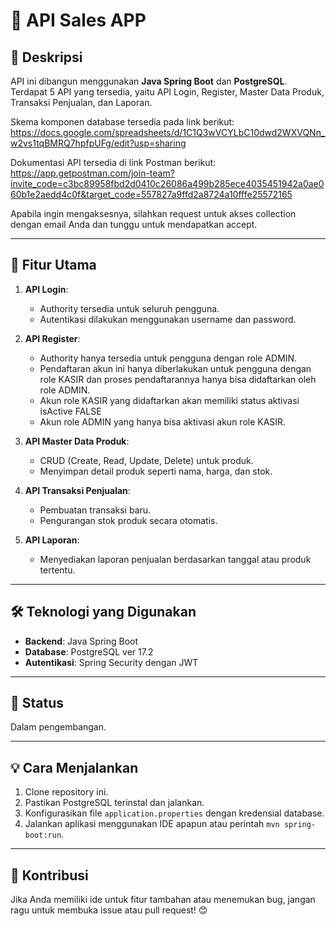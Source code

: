 # 🛒 API Sales APP

## 📝 Deskripsi  
API ini dibangun menggunakan **Java Spring Boot** dan **PostgreSQL**.
Terdapat 5 API yang tersedia, yaitu API Login, Register, Master Data Produk, Transaksi Penjualan, dan Laporan.

Skema komponen database tersedia pada link berikut: https://docs.google.com/spreadsheets/d/1C1Q3wVCYLbC10dwd2WXVQNn_w2vs1tqBMRQ7hpfpUFg/edit?usp=sharing

Dokumentasi API tersedia di link Postman berikut: https://app.getpostman.com/join-team?invite_code=c3bc89958fbd2d0410c26086a499b285ece4035451942a0ae060b1e2aedd4c0f&target_code=557827a9ffd2a8724a10fffe25572165

Apabila ingin mengaksesnya, silahkan request untuk akses collection dengan email Anda dan tunggu untuk mendapatkan accept.

---

## 📌 Fitur Utama  
1. **API Login**:  
   - Authority tersedia untuk seluruh pengguna.
   - Autentikasi dilakukan menggunakan username dan password.

2. **API Register**:  
   - Authority hanya tersedia untuk pengguna dengan role ADMIN.
   - Pendaftaran akun ini hanya diberlakukan untuk pengguna dengan role KASIR dan proses pendaftarannya hanya bisa didaftarkan oleh role ADMIN.
   - Akun role KASIR yang didaftarkan akan memiliki status aktivasi isActive FALSE
   - Akun role ADMIN yang hanya bisa aktivasi akun role KASIR.

3. **API Master Data Produk**:  
   - CRUD (Create, Read, Update, Delete) untuk produk.  
   - Menyimpan detail produk seperti nama, harga, dan stok.  

4. **API Transaksi Penjualan**:  
   - Pembuatan transaksi baru.  
   - Pengurangan stok produk secara otomatis.  

5. **API Laporan**:  
   - Menyediakan laporan penjualan berdasarkan tanggal atau produk tertentu.  

---

## 🛠️ Teknologi yang Digunakan  
- **Backend**: Java Spring Boot  
- **Database**: PostgreSQL ver 17.2
- **Autentikasi**: Spring Security dengan JWT  

---

## 🚧 Status  
Dalam pengembangan.

---

## 💡 Cara Menjalankan  
1. Clone repository ini.  
2. Pastikan PostgreSQL terinstal dan jalankan.  
3. Konfigurasikan file `application.properties` dengan kredensial database.  
4. Jalankan aplikasi menggunakan IDE apapun atau perintah `mvn spring-boot:run`.  

---

## 🤝 Kontribusi  
Jika Anda memiliki ide untuk fitur tambahan atau menemukan bug, jangan ragu untuk membuka issue atau pull request! 😊  
